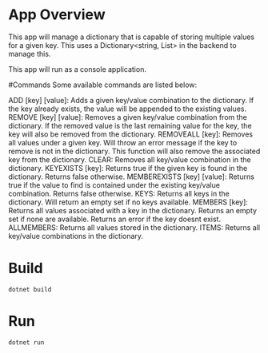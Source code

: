 # App Overview

This app will manage a dictionary that is capable of storing multiple values for a given key. This uses a Dictionary<string, List<string>> in the backend to manage this.

This app will run as a console application.

#Commands
Some available commands are listed below:

ADD [key] [value]: Adds a given key/value combination to the dictionary. If the key already exists, the value will be appended to the existing values.
REMOVE [key] [value]: Removes a given key/value combination from the dictionary. If the removed value is the last remaining value for the key, the key will also be removed from the dictionary.
REMOVEALL [key]: Removes all values under a given key. Will throw an error message if the key to remove is not in the dictionary. This function will also remove the associated key from the dictionary.
CLEAR: Removes all key/value combination in the dictionary.
KEYEXISTS [key]: Returns true if the given key is found in the dictionary. Returns false otherwise.
MEMBEREXISTS [key] [value]: Returns true if the value to find is contained under the existing key/value combination. Returns false otherwise.
KEYS: Returns all keys in the dictionary. Will return an empty set if no keys available.
MEMBERS [key]: Returns all values associated with a key in the dictionary. Returns an empty set if none are available. Returns an error if the key doesnt exist.
ALLMEMBERS: Returns all values stored in the dictionary.
ITEMS: Returns all key/value combinations in the dictionary.

# Build

`dotnet build`

# Run

`dotnet run`


